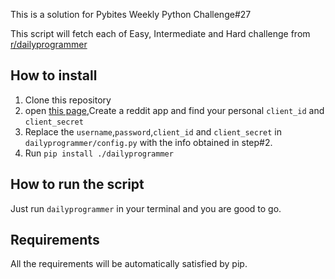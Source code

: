 This is a solution for Pybites Weekly Python Challenge#27

This script will fetch each of Easy, Intermediate and Hard challenge from [r/dailyprogrammer](https://www.reddit.com/r/dailyprogrammer/)

## How to install
1. Clone this repository
2. open [this page](https://www.reddit.com/prefs/apps/),Create a reddit app and find your personal `client_id` and `client_secret`
3. Replace the `username`,`password`,`client_id` and `client_secret` in `dailyprogrammer/config.py` with the info obtained in step#2.
4. Run `pip install ./dailyprogrammer`

## How to run the script
Just run `dailyprogrammer` in your terminal and you are good to go.

## Requirements
All the requirements will be automatically satisfied by pip.
